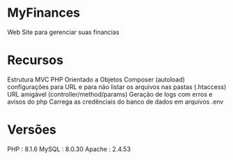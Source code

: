 # MyFinances
Web Site para gerenciar suas financias

# Recursos
Estrutura MVC
PHP Orientado a Objetos
Composer (autoload)
configurações para URL e para não listar os arquivos nas pastas (.htaccess)
URL amigável (controller/method/params)
Geração de logs com erros e avisos do php
Carrega as credênciais do banco de dados em arquivos .env

# Versões
PHP    : 8.1.6
MySQL  : 8.0.30
Apache : 2.4.53